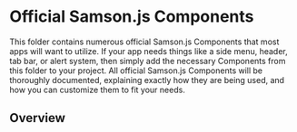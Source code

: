# Official Samson.js Components

This folder contains numerous official Samson.js Components that most apps will want to utilize. If your app needs things like a side menu, header, tab bar, or alert system, then simply add the necessary Components from this folder to your project. All official Samson.js Components will be thoroughly documented, explaining exactly how they are being used, and how you can customize them to fit your needs.

## Overview

